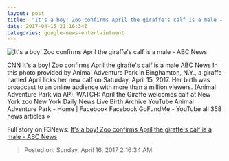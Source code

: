 ```yaml
---
layout: post
title:  "It's a boy! Zoo confirms April the giraffe's calf is a male - ABC News"
date: 2017-04-15 21:16:34Z
categories: google-news-entertaintment
---
```


![It's a boy! Zoo confirms April the giraffe's calf is a male - ABC News](http://a.abcnews.com/images/US/WireAP_2ec7429d513e4c999d57b20b375aaf8f_16x9_992.jpg)

CNN It's a boy! Zoo confirms April the giraffe's calf is a male ABC News In this photo provided by Animal Adventure Park in Binghamton, N.Y., a giraffe named April licks her new calf on Saturday, April 15, 2017. Her birth was broadcast to an online audience with more than a million viewers. (Animal Adventure Park via AP). WATCH: April the Giraffe welcomes calf at New York zoo New York Daily News Live Birth Archive YouTube Animal Adventure Park - Home | Facebook Facebook GoFundMe - YouTube all 358 news articles »


Full story on F3News: [It's a boy! Zoo confirms April the giraffe's calf is a male - ABC News](http://www.f3nws.com/n/GVa3QC)

> Posted on: Sunday, April 16, 2017 2:16:34 AM
